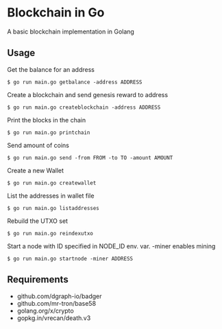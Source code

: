 # Blockchain in Go

A basic blockchain implementation in Golang

## Usage
Get the balance for an address
```
$ go run main.go getbalance -address ADDRESS
```

Create a blockchain and send genesis reward to address
```
$ go run main.go createblockchain -address ADDRESS
```

Print the blocks in the chain
```
$ go run main.go printchain
```

Send amount of coins
```
$ go run main.go send -from FROM -to TO -amount AMOUNT
```

Create a new Wallet
```
$ go run main.go createwallet
```

List the addresses in wallet file
```
$ go run main.go listaddresses
```

Rebuild the UTXO set
```
$ go run main.go reindexutxo
```

Start a node with ID specified in NODE_ID env. var. -miner enables mining
```
$ go run main.go startnode -miner ADDRESS
```



## Requirements
- github.com/dgraph-io/badger
- github.com/mr-tron/base58
- golang.org/x/crypto
- gopkg.in/vrecan/death.v3




